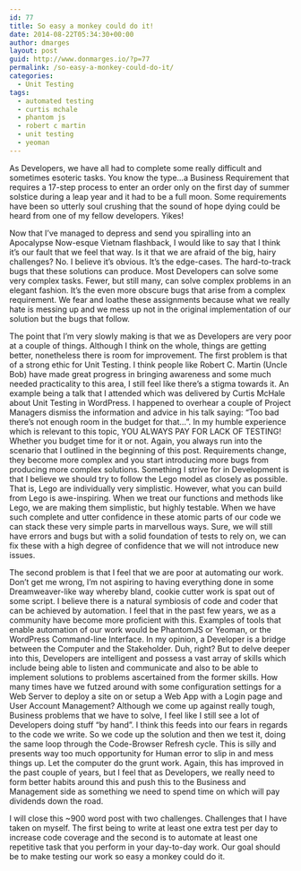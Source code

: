 ```yaml
---
id: 77
title: So easy a monkey could do it!
date: 2014-08-22T05:34:30+00:00
author: dmarges
layout: post
guid: http://www.donmarges.io/?p=77
permalink: /so-easy-a-monkey-could-do-it/
categories:
  - Unit Testing
tags:
  - automated testing
  - curtis mchale
  - phantom js
  - robert c martin
  - unit testing
  - yeoman
---
```

As Developers, we have all had to complete some really difficult and sometimes esoteric tasks. You know the type&#8230;a Business Requirement that requires a 17-step process to enter an order only on the first day of summer solstice during a leap year and it had to be a full moon. Some requirements have been so utterly soul crushing that the sound of hope dying could be heard from one of my fellow developers. Yikes!

Now that I&#8217;ve managed to depress and send you spiralling into an Apocalypse Now-esque Vietnam flashback, I would like to say that I think it&#8217;s our fault that we feel that way. Is it that we are afraid of the big, hairy challenges? No. I believe it&#8217;s obvious. It&#8217;s the edge-cases. The hard-to-track bugs that these solutions can produce. Most Developers can solve some very complex tasks. Fewer, but still many, can solve complex problems in an elegant fashion. It&#8217;s the even more obscure bugs that arise from a complex requirement. We fear and loathe these assignments because what we really hate is messing up and we mess up not in the original implementation of our solution but the bugs that follow.

The point that I&#8217;m very slowly making is that we as Developers are very poor at a couple of things. Although I think on the whole, things are getting better, nonetheless there is room for improvement. The first problem is that of a strong ethic for Unit Testing. I think people like Robert C. Martin (Uncle Bob) have made great progress in bringing awareness and some much needed practicality to this area, I still feel like there&#8217;s a stigma towards it. An example being a talk that I attended which was delivered by Curtis McHale about Unit Testing in WordPress. I happened to overhear a couple of Project Managers dismiss the information and advice in his talk saying: &#8220;Too bad there&#8217;s not enough room in the budget for that&#8230;&#8221;. In my humble experience which is relevant to this topic, YOU ALWAYS PAY FOR LACK OF TESTING! Whether you budget time for it or not. Again, you always run into the scenario that I outlined in the beginning of this post. Requirements change, they become more complex and you start introducing more bugs from producing more complex solutions. Something I strive for in Development is that I believe we should try to follow the Lego model as closely as possible. That is, Lego are individually very simplistic. However, what you can build from Lego is awe-inspiring. When we treat our functions and methods like Lego, we are making them simplistic, but highly testable. When we have such complete and utter confidence in these atomic parts of our code we can stack these very simple parts in marvellous ways. Sure, we will still have errors and bugs but with a solid foundation of tests to rely on, we can fix these with a high degree of confidence that we will not introduce new issues. 

The second problem is that I feel that we are poor at automating our work. Don&#8217;t get me wrong, I&#8217;m not aspiring to having everything done in some Dreamweaver-like way whereby bland, cookie cutter work is spat out of some script. I believe there is a natural symbiosis of code and coder that can be achieved by automation. I feel that in the past few years, we as a community have become more proficient with this. Examples of tools that enable automation of our work would be PhantomJS or Yeoman, or the WordPress Command-line Interface. In my opinion, a Developer is a bridge between the Computer and the Stakeholder. Duh, right? But to delve deeper into this, Developers are intelligent and possess a vast array of skills which include being able to listen and communicate and also to be able to implement solutions to problems ascertained from the former skills. How many times have we futzed around with some configuration settings for a Web Server to deploy a site on or setup a Web App with a Login page and User Account Management? Although we come up against really tough, Business problems that we have to solve, I feel like I still see a lot of Developers doing stuff &#8220;by hand&#8221;. I think this feeds into our fears in regards to the code we write. So we code up the solution and then we test it, doing the same loop through the Code-Browser Refresh cycle. This is silly and presents way too much opportunity for Human error to slip in and mess things up. Let the computer do the grunt work. Again, this has improved in the past couple of years, but I feel that as Developers, we really need to form better habits around this and push this to the Business and Management side as something we need to spend time on which will pay dividends down the road.

I will close this ~900 word post with two challenges. Challenges that I have taken on myself. The first being to write at least one extra test per day to increase code coverage and the second is to automate at least one repetitive task that you perform in your day-to-day work. Our goal should be to make testing our work so easy a monkey could do it.